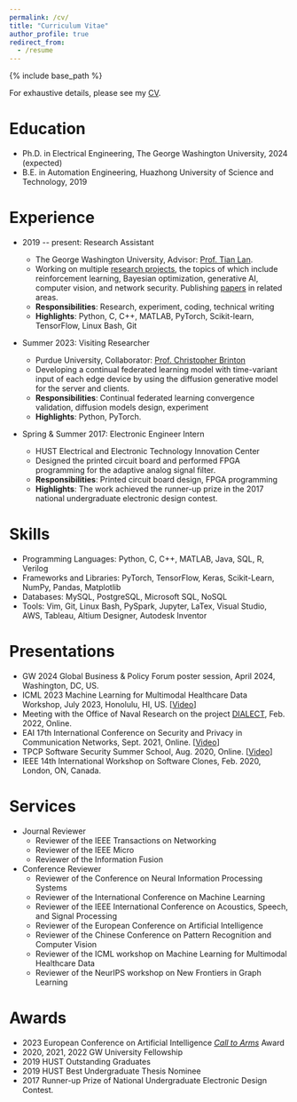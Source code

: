 ```yaml
---
permalink: /cv/
title: "Curriculum Vitae"
author_profile: true
redirect_from:
  - /resume
---
```


{% include base_path %}

For exhaustive details, please see my [CV](http://ysmei97.github.io/files/cv.pdf).

Education
======
* Ph.D. in Electrical Engineering, The George Washington University, 2024 (expected)
* B.E. in Automation Engineering, Huazhong University of Science and Technology, 2019

Experience
======
<!---
  * **Topic 1**: Bayesian optimization (BO)
    * Develop a novel gradient-aware BO algorithm to locate local optima in multimodal functions and a BO model for doubly stochastic point process for spatio-temporal data.
    * *Responsibilities*: Theoretical derivation, time series analysis, experiment
    * *Highlights*: Python, MATLAB, Scikit-Learn, Numpy, Pandas, BoTorch
  * **Topic 2**: Multi-Agent Reinforcement Learning (MARL)
    * Led multiple projects related to MARL, such as MAC-PO (finding an optimized prioritization scheme in MARL) and AccMER (developing a data-reuse strategy to accelerate MARL).
    * *Responsibilities*: MARL theoretical problem formulation, experiment
    * *Highlights*: Python, PyTorch, Cython
  * **Topic 3**: Multi-modal medical image processing
    * Develop a multi-modal brain tumor MRI image segmentation model via data fusion and attention with extracted novel common information microstructures among different modalities.
    * *Responsibilities*: Information theatrical analysis, medical image analysis, model design, experiment
    * *Highlights*: Python, PyTorch, Keras, Transformer
  * **Topic 4**: Network security via protocol customization
    * Develop a reliable application-layer moving target defense model via customized communication protocols and dynamic synchronization and management.
    * *Responsibilities*: protocol analysis, moving target design, self-synchronization design, experiment
    * *Highlights*: C, Python, Linux kernel
--->

* 2019 -- present: Research Assistant
  * The George Washington University, Advisor: [Prof. Tian Lan](https://www2.seas.gwu.edu/~tlan/).
  * Working on multiple [research projects](https://ysmei.page/projects/), the topics of which include reinforcement learning, Bayesian optimization, generative AI, computer vision, and network security. Publishing [papers](https://ysmei.page/publications/) in related areas.
  * **Responsibilities**: Research, experiment, coding, technical writing
  * **Highlights**: Python, C, C++, MATLAB, PyTorch, Scikit-learn, TensorFlow, Linux Bash, Git

* Summer 2023: Visiting Researcher
  * Purdue University, Collaborator: [Prof. Christopher Brinton](https://www.cbrinton.net/)
  * Developing a continual federated learning model with time-variant input of each edge device by using the diffusion generative model for the server and clients.
  * **Responsibilities**: Continual federated learning convergence validation, diffusion models design, experiment 
  * **Highlights**: Python, PyTorch.

* Spring & Summer 2017: Electronic Engineer Intern
  * HUST Electrical and Electronic Technology Innovation Center
  * Designed the printed circuit board and performed FPGA programming for the adaptive analog signal filter.
  * **Responsibilities**: Printed circuit board design, FPGA programming
  * **Highlights**: The work achieved the runner-up prize in the 2017 national undergraduate electronic design contest.
  
Skills
======
* Programming Languages: Python, C, C++, MATLAB, Java, SQL, R, Verilog
* Frameworks and Libraries: PyTorch, TensorFlow, Keras, Scikit-Learn, NumPy, Pandas, Matplotlib
* Databases: MySQL, PostgreSQL, Microsoft SQL, NoSQL
* Tools: Vim, Git, Linux Bash, PySpark, Jupyter, LaTex, Visual Studio, AWS, Tableau, Altium Designer, Autodesk Inventor

Presentations
======
* GW 2024 Global Business & Policy Forum poster session, April 2024, Washington, DC, US.
* ICML 2023 Machine Learning for Multimodal Healthcare Data Workshop, July 2023, Honolulu, HI, US. [[Video](https://icml.cc/virtual/2023/workshop/21474#collapse-sl-27920)]
* Meeting with the Office of Naval Research on the project [DIALECT](https://github.com/kailashg26/ONR_Dialect), Feb. 2022, Online.
* EAI 17th International Conference on Security and Privacy in Communication Networks, Sept. 2021, Online. [[Video](https://www.youtube.com/watch?v=Q1kpBd9dO6M)]
* TPCP Software Security Summer School, Aug. 2020, Online. [[Video](https://www.cerias.purdue.edu/assets/downloads/ssss20/videos/day05_02.mp4)]
* IEEE 14th International Workshop on Software Clones, Feb. 2020, London, ON, Canada.

Services
======
* Journal Reviewer
  * Reviewer of the IEEE Transactions on Networking
  * Reviewer of the IEEE Micro
  * Reviewer of the Information Fusion
* Conference Reviewer
  * Reviewer of the Conference on Neural Information Processing Systems
  * Reviewer of the International Conference on Machine Learning
  * Reviewer of the IEEE International Conference on Acoustics, Speech, and Signal Processing
  * Reviewer of the European Conference on Artificial Intelligence
  * Reviewer of the Chinese Conference on Pattern Recognition and Computer Vision
  * Reviewer of the ICML workshop on Machine Learning for Multimodal Healthcare Data
  * Reviewer of the NeurIPS workshop on New Frontiers in Graph Learning

Awards
======
* 2023 European Conference on Artificial Intelligence [*Call to Arms*](https://ecai2023.eu/pca) Award
* 2020, 2021, 2022 GW University Fellowship
* 2019 HUST Outstanding Graduates
* 2019 HUST Best Undergraduate Thesis Nominee
* 2017 Runner-up Prize of National Undergraduate Electronic Design Contest.
